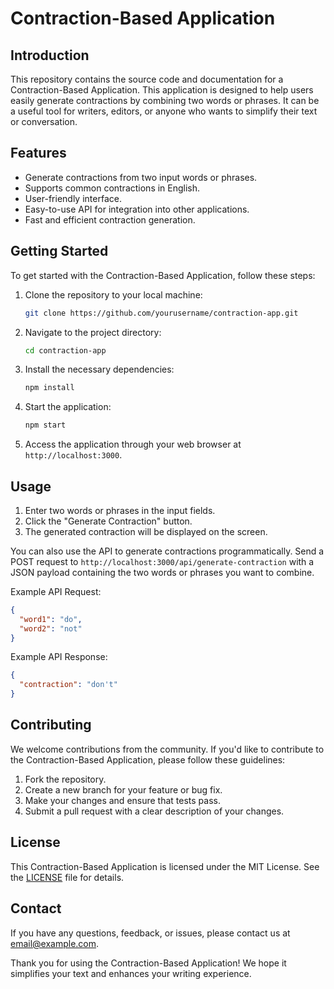 
# Contraction-Based Application

## Introduction

This repository contains the source code and documentation for a Contraction-Based Application. This application is designed to help users easily generate contractions by combining two words or phrases. It can be a useful tool for writers, editors, or anyone who wants to simplify their text or conversation.

## Features

- Generate contractions from two input words or phrases.
- Supports common contractions in English.
- User-friendly interface.
- Easy-to-use API for integration into other applications.
- Fast and efficient contraction generation.

## Getting Started

To get started with the Contraction-Based Application, follow these steps:

1. Clone the repository to your local machine:

   ```bash
   git clone https://github.com/yourusername/contraction-app.git
   ```

2. Navigate to the project directory:

   ```bash
   cd contraction-app
   ```

3. Install the necessary dependencies:

   ```bash
   npm install
   ```

4. Start the application:

   ```bash
   npm start
   ```

5. Access the application through your web browser at `http://localhost:3000`.

## Usage

1. Enter two words or phrases in the input fields.
2. Click the "Generate Contraction" button.
3. The generated contraction will be displayed on the screen.

You can also use the API to generate contractions programmatically. Send a POST request to `http://localhost:3000/api/generate-contraction` with a JSON payload containing the two words or phrases you want to combine.

Example API Request:
```json
{
  "word1": "do",
  "word2": "not"
}
```

Example API Response:
```json
{
  "contraction": "don't"
}
```

## Contributing

We welcome contributions from the community. If you'd like to contribute to the Contraction-Based Application, please follow these guidelines:

1. Fork the repository.
2. Create a new branch for your feature or bug fix.
3. Make your changes and ensure that tests pass.
4. Submit a pull request with a clear description of your changes.

## License

This Contraction-Based Application is licensed under the MIT License. See the [LICENSE](LICENSE) file for details.

## Contact

If you have any questions, feedback, or issues, please contact us at [email@example.com](mailto:email@example.com).

Thank you for using the Contraction-Based Application! We hope it simplifies your text and enhances your writing experience.
```
